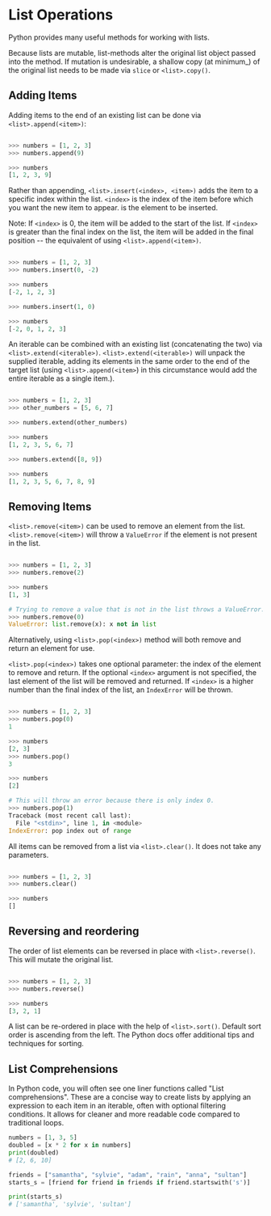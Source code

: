 # List Operations

Python provides many useful methods for working with lists.

Because lists are mutable, list-methods alter the original list object passed into the method. If mutation is undesirable, a shallow copy (at minimum_) of the original list needs to be made via `slice` or `<list>.copy()`.

## Adding Items

Adding items to the end of an existing list can be done via `<list>.append(<item>)`:

```python

>>> numbers = [1, 2, 3]
>>> numbers.append(9)

>>> numbers
[1, 2, 3, 9]

```

Rather than appending, `<list>.insert(<index>, <item>)` adds the item to a specific index within the list. `<index>` is the index of the item before which you want the new item to appear. <item> is the element to be inserted.

Note: If `<index>` is 0, the item will be added to the start of the list. If `<index>` is greater than the final index on the list, the item will be added in the final position -- the equivalent of using `<list>.append(<item>)`.

```python

>>> numbers = [1, 2, 3]
>>> numbers.insert(0, -2)

>>> numbers
[-2, 1, 2, 3]

>>> numbers.insert(1, 0)

>>> numbers
[-2, 0, 1, 2, 3]

```

An iterable can be combined with an existing list (concatenating the two) via `<list>.extend(<iterable>)`. `<list>.extend(<iterable>)` will unpack the supplied iterable, adding its elements in the same order to the end of the target list (using `<list>.append(<item>`) in this circumstance would add the entire iterable as a single item.).

```python

>>> numbers = [1, 2, 3]
>>> other_numbers = [5, 6, 7]

>>> numbers.extend(other_numbers)

>>> numbers
[1, 2, 3, 5, 6, 7]

>>> numbers.extend([8, 9])

>>> numbers
[1, 2, 3, 5, 6, 7, 8, 9]

```

## Removing Items

`<list>.remove(<item>)` can be used to remove an element from the list. `<list>.remove(<item>)` will throw a `ValueError` if the element is not present in the list.

```python

>>> numbers = [1, 2, 3]
>>> numbers.remove(2)

>>> numbers
[1, 3]

# Trying to remove a value that is not in the list throws a ValueError.
>>> numbers.remove(0)
ValueError: list.remove(x): x not in list

```

Alternatively, using `<list>.pop(<index>)` method will both remove and return an element for use.

`<list>.pop(<index>)` takes one optional parameter: the index of the element to remove and return. If the optional `<index>` argument is not specified, the last element of the list will be removed and returned. If `<index>` is a higher number than the final index of the list, an `IndexError` will be thrown.

```python

>>> numbers = [1, 2, 3]
>>> numbers.pop(0)
1

>>> numbers
[2, 3]
>>> numbers.pop()
3

>>> numbers
[2]

# This will throw an error because there is only index 0.
>>> numbers.pop(1)
Traceback (most recent call last):
  File "<stdin>", line 1, in <module>
IndexError: pop index out of range

```

All items can be removed from a list via `<list>.clear()`. It does not take any parameters.

```python

>>> numbers = [1, 2, 3]
>>> numbers.clear()

>>> numbers
[]

```

## Reversing and reordering

The order of list elements can be reversed in place with `<list>.reverse()`. This will mutate the original list.

```python

>>> numbers = [1, 2, 3]
>>> numbers.reverse()

>>> numbers
[3, 2, 1]

```

A list can be re-ordered in place with the help of `<list>.sort()`. Default sort order is ascending from the left. The Python docs offer additional tips and techniques for sorting.

## List Comprehensions

In Python code, you will often see one liner functions called "List comprehensions". These are a concise way to create lists by applying an expression to each item in an iterable, often with optional filtering conditions. It allows for cleaner and more readable code compared to traditional loops.

```python
numbers = [1, 3, 5]
doubled = [x * 2 for x in numbers]
print(doubled)
# [2, 6, 10]

friends = ["samantha", "sylvie", "adam", "rain", "anna", "sultan"]
starts_s = [friend for friend in friends if friend.startswith('s')]

print(starts_s)
# ['samantha', 'sylvie', 'sultan']
```
